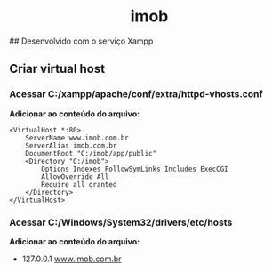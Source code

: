 <h1 align="center"> imob </h1>
## Desenvolvido com o serviço Xampp

## Criar virtual host

### Acessar C:/xampp/apache/conf/extra/httpd-vhosts.conf
**Adicionar ao conteúdo do arquivo:**
```
<VirtualHost *:80>
    ServerName www.imob.com.br
    ServerAlias imob.com.br
    DocumentRoot "C:/imob/app/public"
    <Directory "C:/imob">
        Options Indexes FollowSymLinks Includes ExecCGI
        AllowOverride All
        Require all granted
    </Directory>
</VirtualHost>
```
### Acessar C:/Windows/System32/drivers/etc/hosts
**Adicionar ao conteúdo do arquivo:**
- 127.0.0.1 www.imob.com.br
